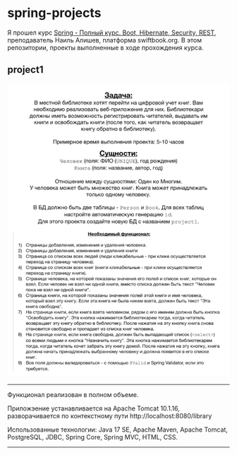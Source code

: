 # spring-projects
Я прошел курс [Spring - Полный курс. Boot, Hibernate, Security, REST](https://swiftbook.org/courses/438/show_promo/), преподаватель Наиль Алишев, платформа swiftbook.org. В этом репозитории, проекты выполненные в ходе прохождения курса.
## project1

![project1-task.jpeg](project1/project1_tz.jpeg)

---

Функционал реализован в полном объеме.

Приложэение устанавливается на Apache Tomcat 10.1.16, разворачивается по контекстному пути http://localhost:8080/library


Использованные технологии: Java 17 SE, Apache Maven, Apache Tomcat, PostgreSQL, JDBC, Spring Core, Spring MVC, HTML, CSS.

---
